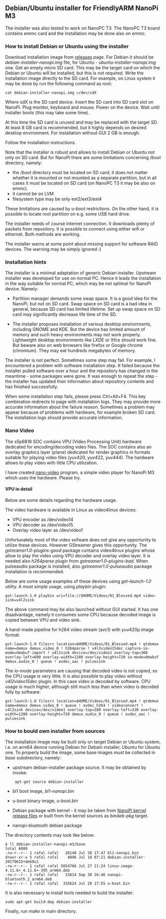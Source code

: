 ## Debian/Ubuntu installer for FriendlyARM NanoPi M3

The installer was also tested to work on NanoPC T3. The NanoPC T3 board contains emmc card and the installation may be done also on emmc.

### How to install Debian or Ubuntu using the installer

Download installation image from [releases](https://github.com/rafaello7/debian-installer-nanopi-m3/releases) page. For Debian it should be _debian-installer-nanopi.img_ file, for Ubuntu - _ubuntu-installer-nanopi.img_ one. Get an empty micro SD card. This may be the target card on which the Debian or Ubuntu will be installed, but this is not required. Write the installation image directly to the SD card. For example, on Linux system it may be done by run the following command as root:

	cat debian-installer-nanopi.img >/dev/sdX

Where sdX is the SD card device. Insert the SD card into SD card slot on NanoPi. Plug monitor, keyboard and mouse. Power on the device. Wait until installer boots (this may take some time).

At this time the SD card is unused and may be replaced with the target SD. At least 8 GB card is recommended, but it highly depends on desired desktop environment. For installation without GUI 2 GB is enough.

Follow the installation instructions.

Note that the installer is robust and allows to install Debian or Ubuntu not only on SD card. But for NanoPi there are some limitations concerning _/boot_ directory, namely:

 * the _/boot_ directory must be located on SD card; it does not matter whether it is mounted or not mounted as a separate partition, but in all cases it must be located on SD card (on NanoPC T3 it may be also on emmc).
 * it cannot be on LVM
 * filesystem type may be only ext2/ext3/ext4

These limitations are caused by _u-boot_ restrictions. On the other hand, it is possible to locate root partition on e.g. some USB hard drive.

The installer needs of course Internet connection. It downloads plenty of packets from repository. It is possible to connect using either wifi or ethernet. Both methods are working.

The installer warns at some point about missing support for software RAID devices. The warning may be simply ignored :)

### Installation hints

The installer is a minimal adaptation of generic Debian installer. Upstream installer was developed for use on normal PC. Hence it leads the installation in the way suitable for normal PC, which may be not optimal for NanoPi device. Namely:

 * Partition manager demands some swap space. It is a good idea for the NanoPi, but not on SD card. Swap space on SD card is a bad idea in general, because SD card has limited lifetime. Set up swap space on SD card may significantly decrease life time of the SD.
 
 * The installer proposes installation of various desktop environments, including GNOME and KDE. But the device has limited amount of memory and such heavy environments may not work properly. Lightweight desktop environments like LXDE or Xfce should work fine. But beware also on web browsers like firefox or Google chrome (chromium). They may eat hundreds megabytes of memory.

The installer is not perfect. Sometimes some step may fail. For example, I encountered a problem with software installation step. It failed because the installer pulled software over a hour and the repository has changed in the meantime - some packages were gone. It was enough to repeat the step - the installer has updated their information about repository contents and has finished successfully.

When some installation step fails, please press Ctrl+Alt+F4. This key combination redirects to page with installation logs. They may provide more accurate information about the failure reason. Sometimes a problem may appear because of problems with hardware, for example broken SD card. The installation logs should provide accurate information.

### Nano Video

The s5p6818 SOC contains VPU (Video Processing Unit) hardware dedicated
for encoding/decoding video files. The SOC contains also an overlay graphics
layer (plane) dedicated for render graphics in formats suitable for playing
video files (yuv420, yuv422, yuv444). The hardware allows to play video
with little CPU utilization.

I have created [nano-video](https://github.com/rafaello7/nano-video)
program, a simple video player for NanoPi M3 which uses the hardware.
Please try.

#### VPU in detail

Below are some details regarding the hardware usage.

The video hardware is available in Linux as video4linux devices:

 * VPU encoder as /dev/video14
 * VPU decoder as /dev/video15
 * Overlay video layer as /dev/video1

Unfortunately most of the video sofware does not give any opportunity to
utilize these devices. However GStreamer gives this opportunity. The
_gstreamer1.0-plugins-good_ package contains video4linux plugins whose
allow to play the video using VPU decoder and overlay video layer. It is needed
also _h264parse_ plugin from _gstreamer1.0-plugins-bad_. When pulseaudio
package is installed, also _gstreamer1.0-pulseaudio_ package installation is
recommended.

Below are some usage examples of these devices using _gst-launch-1.0_ utility.
A most simple usage, using _playbin_ plugin:

	gst-launch-1.0 playbin uri=file://$HOME/Videos/01_Blessed.mp4 video-sink=v4l2sink

The above command may be also launched without GUI started. It has one
disadvantage, namely it consumes some CPU because decoded image is copied
between VPU and video sink.

A hand-made pipeline for h264 video stream (avc1) with yuv420p image format:

	gst-launch-1.0 filesrc location=$HOME/Videos/01_Blessed.mp4 ! qtdemux name=demux demux.video_0 ! h264parse ! v4l2video15dec capture-io-mode=dmabuf-import ! v4l2sink device=/dev/video1 overlay-top=300 overlay-left=600 overlay-width=1280 overlay-height=720 io-mode=dmabuf demux.audio_0 ! queue ! avdec_aac ! pulsesink

The _io-mode_ parameters are causing that decoded video is not copied, so
the CPU usage is very little. It is also possible to play video without
_v4l2video15dec_ plugin. In this case video is decoded by software.
CPU usage is much higher, although still much less than when video is
decoded fully by software:

	gst-launch-1.0 filesrc location=$HOME/Videos/01_Blessed.mp4 ! qtdemux name=demux demux.video_0 ! queue ! avdec_h264 ! videoconvert ! v4l2sink device=/dev/video1 overlay-top=180 overlay-left=330 overlay-width=1280 overlay-height=720 demux.audio_0 ! queue ! avdec_aac ! pulsesink


### How to bould own installer from sources

The installation image may be built only on target Debian or Ubuntu system, i.e. on arm64 device running Debian for Debain installer, Ubuntu for Ubuntu one. To properly build the image, some base images must be collected in _base_ subdirectory, namely:

 * upstream debian-installer package source. It may be obtained by invoke:

	    apt-get source debian-installer

 * bl1 boot image, _bl1-nanopi.bin_
 * u-boot binary image, _u-boot.bin_
 * Debian package with kernel - it may be taken from [NanoPi kernel release files](https://github.com/rafaello7/linux-nanopi-m3/releases) or built from the kernel sources as _bindeb-pkg_ target.
 * nanopi-bluetooth debian package

The directory contents may look like below:

	$ ll debian-installer-nanopi-m3/base
	total 6080
	-rw-r--r-- 1 rafal rafal   28140 Jul 28 17:47 bl1-nanopi.bin
	drwxr-xr-x 5 rafal rafal    4096 Jul 18 07:21 debian-installer-20170615+deb9u1
	-rw-r--r-- 1 rafal rafal 5854766 Jul 27 21:24 linux-image-4.11.6+_4.11.6+-395_arm64.deb
	-rw-r--r-- 1 rafal rafal   33814 Sep 30 16:46 nanopi-bluetooth_2_arm64.deb
	-rw-r--r-- 1 rafal rafal  335624 Jul 28 17:55 u-boot.bin

It is also necessary to install tools needed to build the installer:

	sudo apt-get build-dep debian-installer

Finally, run _make_ in main directory.

